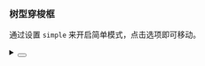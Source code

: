 ### 树型穿梭框

通过设置 `simple` 来开启简单模式，点击选项即可移动。

<div class="cell-demo vp-raw">
  <yc-transfer
    :data="transferData"
    :default-value="value">
    <template #source="{ data, selectedKeys, onSelect }">
      <a-tree
        :checkable="true"
        checked-strategy="child"
        :checked-keys="selectedKeys"
        :data="getTreeData(data)"
        @check="onSelect" />
    </template>
  </yc-transfer>
</div>

<script setup>
import { Tree as ATree } from '@arco-design/web-vue';
const treeData = [
  {
    title: 'Trunk 0-0',
    key: '0-0',
    children: [
      {
        title: 'Leaf 0-0-1',
        key: '0-0-1',
      },
      {
        title: 'Branch 0-0-2',
        key: '0-0-2',
        children: [
          {
            title: 'Leaf 0-0-2-1',
            key: '0-0-2-1',
          },
          {
            title: 'Leaf 0-0-2-2',
            key: '0-0-2-2',
          },
        ],
      },
    ],
  },
  {
    title: 'Trunk 0-1',
    key: '0-1',
    children: [
      {
        title: 'Branch 0-1-1',
        key: '0-1-1',
        children: [
          {
            title: 'Leaf 0-1-1-1',
            key: '0-1-1-1',
          },
          {
            title: 'Leaf 0-1-1-2',
            key: '0-1-1-2',
          },
        ],
      },
      {
        title: 'Leaf 0-1-2',
        key: '0-1-2',
      },
    ],
  },
];

const getTransferData = (treeData = [], transferDataSource = []) => {
  treeData.forEach((item) => {
    if (item.children) getTransferData(item.children, transferDataSource);
    else transferDataSource.push({ label: item.title, value: item.key });
  });
  return transferDataSource;
};

const getTreeData = (data = []) => {
  const values = data.map((item) => item.value);

  const travel = (_treeData = []) => {
    const treeDataSource = [];
    _treeData.forEach((item) => {
      if (item.children || values.includes(item.key)) {
        treeDataSource.push({
          title: item.title,
          key: item.key,
          children: travel(item.children),
        });
      }
    });
    return treeDataSource;
  };

  return travel(treeData);
};

const transferData = getTransferData(treeData);

const value = ['0-0-2-1'];
</script>

<details>
<summary>
 <button class="code-btn"  >
    <icon-code />
 </button>
</summary>

```vue
<template>
  <yc-transfer
    :data="transferData"
    :default-value="value">
    <template #source="{ data, selectedKeys, onSelect }">
      <a-tree
        :checkable="true"
        checked-strategy="child"
        :checked-keys="selectedKeys"
        :data="getTreeData(data)"
        @check="onSelect" />
    </template>
  </yc-transfer>
</template>

<script setup>
import { Tree as ATree } from '@arco-design/web-vue';
const treeData = [
  {
    title: 'Trunk 0-0',
    key: '0-0',
    children: [
      {
        title: 'Leaf 0-0-1',
        key: '0-0-1',
      },
      {
        title: 'Branch 0-0-2',
        key: '0-0-2',
        children: [
          {
            title: 'Leaf 0-0-2-1',
            key: '0-0-2-1',
          },
          {
            title: 'Leaf 0-0-2-2',
            key: '0-0-2-2',
          },
        ],
      },
    ],
  },
  {
    title: 'Trunk 0-1',
    key: '0-1',
    children: [
      {
        title: 'Branch 0-1-1',
        key: '0-1-1',
        children: [
          {
            title: 'Leaf 0-1-1-1',
            key: '0-1-1-1',
          },
          {
            title: 'Leaf 0-1-1-2',
            key: '0-1-1-2',
          },
        ],
      },
      {
        title: 'Leaf 0-1-2',
        key: '0-1-2',
      },
    ],
  },
];

const getTransferData = (treeData = [], transferDataSource = []) => {
  treeData.forEach((item) => {
    if (item.children) getTransferData(item.children, transferDataSource);
    else transferDataSource.push({ label: item.title, value: item.key });
  });
  return transferDataSource;
};

const getTreeData = (data = []) => {
  const values = data.map((item) => item.value);

  const travel = (_treeData = []) => {
    const treeDataSource = [];
    _treeData.forEach((item) => {
      if (item.children || values.includes(item.key)) {
        treeDataSource.push({
          title: item.title,
          key: item.key,
          children: travel(item.children),
        });
      }
    });
    return treeDataSource;
  };

  return travel(treeData);
};

const transferData = getTransferData(treeData);

const value = ['0-0-2-1'];
</script>
```

</details>

